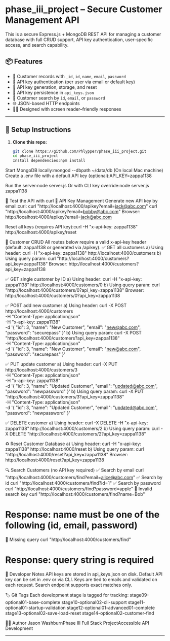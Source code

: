 # phase_iii_project – Secure Customer Management API

This is a secure Express.js + MongoDB REST API for managing a customer database with full CRUD support, API key authentication, user-specific access, and search capability.

## 📦 Features

- 🧾 Customer records with `_id`, `id`, `name`, `email`, `password`
- 🔐 API key authentication (per user via email or default key)
- 🔄 API key generation, storage, and reset
- 💾 API key persistence in `api_keys.json`
- 🔎 Customer search by `id`, `email`, or `password`
- 🌐 JSON-based HTTP endpoints
- 👨‍🦯 Designed with screen reader–friendly responses

---

## 🚀 Setup Instructions

1. **Clone this repo:**

   ```bash
   git clone https://github.com/Phlypper/phase_iii_project.git
   cd phase_iii_project
   Install dependencies:npm install
   ```

Start MongoDB locally:mongod --dbpath ~/data/db
(On local Mac machine)
Create a .env file with a default API key (optional):API_KEY=zappa1138

Run the server:node server.js
Or with CLI key override:node server.js zappa1138

🧪 Test the API with curl
🔑 API Key Management
Generate new API key by email:curl:
curl "http://localhost:4000/apikey?email=jack@abc.com"
curl "http://localhost:4000/apikey?email=bobby@abc.com"
Browser:
http://localhost:4000/apikey?email=jack@abc.com

Reset all keys (requires API key):curl -H "x-api-key: zappa1138" http://localhost:4000/apikey/reset

👥 Customer CRUD
All routes below require a valid x-api-key header (default: zappa1138 or generated via /apikey).
✅ GET all customers
a) Using header:
curl -H "x-api-key: zappa1138" http://localhost:4000/customers
b) Using query param:
curl "http://localhost:4000/customers?api_key=zappa1138"
Browser:
http://localhost:4000/customers?api_key=zappa1138

✅ GET single customer by ID
a) Using header:
curl -H "x-api-key: zappa1138" http://localhost:4000/customers/0
b) Using query param:
curl "http://localhost:4000/customers/0?api_key=zappa1138"
Browser:
http://localhost:4000/customers/0?api_key=zappa1138

✅ POST add new customer
a) Using header:
curl -X POST http://localhost:4000/customers \
 -H "Content-Type: application/json" \
 -H "x-api-key: zappa1138" \
 -d '{
"id": 3,
"name": "New Customer",
"email": "new@abc.com",
"password": "securepass"
}'
b) Using query param:
curl -X POST "http://localhost:4000/customers?api_key=zappa1138" \
 -H "Content-Type: application/json" \
 -d '{
"id": 3,
"name": "New Customer",
"email": "new@abc.com",
"password": "securepass"
}'

✅ PUT update customer
a) Using header:
curl -X PUT http://localhost:4000/customers/3 \
 -H "Content-Type: application/json" \
 -H "x-api-key: zappa1138" \
 -d '{
"id": 3,
"name": "Updated Customer",
"email": "updated@abc.com",
"password": "newpassword"
}'
b) Using query param:
curl -X PUT "http://localhost:4000/customers/3?api_key=zappa1138" \
 -H "Content-Type: application/json" \
 -d '{
"id": 3,
"name": "Updated Customer",
"email": "updated@abc.com",
"password": "newpassword"
}'

✅ DELETE customer
a) Using header:
curl -X DELETE -H "x-api-key: zappa1138" http://localhost:4000/customers/2
b) Using query param:
curl -X DELETE "http://localhost:4000/customers/2?api_key=zappa1138"

♻️ Reset Customer Database
a) Using header:
curl -H "x-api-key: zappa1138" http://localhost:4000/reset
b) Using query param:
curl "http://localhost:4000/reset?api_key=zappa1138"
Browser:
http://localhost:4000/reset?api_key=zappa1138

🔍 Search Customers (no API key required)
✅ Search by email
curl "http://localhost:4000/customers/find?email=alice@abc.com"
✅ Search by id
curl "http://localhost:4000/customers/find?id=1"
✅ Search by password
curl "http://localhost:4000/customers/find?password=apple"
🚫 Invalid search key
curl "http://localhost:4000/customers/find?name=Bob"

# Response: name must be one of the following (id, email, password)

🚫 Missing query
curl "http://localhost:4000/customers/find"

# Response: query string is required

🧠 Developer Notes
API keys are stored in api_keys.json on disk.
Default API key can be set in .env or via CLI.
Keys are tied to emails and validated on each request.
Search endpoint supports exact matches only.

🏷️ Git Tags
Each development stage is tagged for tracking:
stage09-optional01-base-complete
stage10-optional02-cli-support
stage11-optional01-startup-validation
stage12-optional01-advanced01-complete
stage13-optional02-save-load-reset
stage14-optional02-customer-find

👨‍🏫 Author
Jason WashburnPhase III Full Stack ProjectAccessible API Development

---
